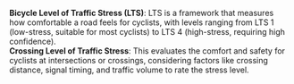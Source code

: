 **Bicycle Level of Traffic Stress (LTS)**: LTS is a framework that measures how comfortable a road feels for cyclists, with levels ranging from LTS 1 (low-stress, suitable for most cyclists) to LTS 4 (high-stress, requiring high confidence).  
**Crossing Level of Traffic Stress**: This evaluates the comfort and safety for cyclists at intersections or crossings, considering factors like crossing distance, signal timing, and traffic volume to rate the stress level.
